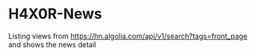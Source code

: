 # H4X0R-News

Listing views from https://hn.algolia.com/api/v1/search?tags=front_page and shows the news detail 
